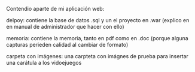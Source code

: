 
Contendio aparte de mi aplicación web:

delpoy: contiene la base de datos .sql y un el proyecto en .war (explico en en manual de administrador que hacer con ello)

memoria: contiene la memoria, tanto en pdf como en .doc (porque alguna capturas perieden calidad al cambiar de formato)

carpeta con imágenes: una carpteta con imágnes de prueba para insertar una carátula a los vidoejuegos


